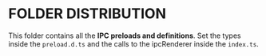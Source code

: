 # FOLDER DISTRIBUTION

This folder contains all the **IPC preloads and definitions**. Set the types inside the `preload.d.ts` and the calls to the ipcRenderer inside the `index.ts`.
